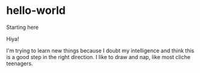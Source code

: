 # hello-world
Starting here

Hiya!

I'm trying to learn new things because I doubt my intelligence and think this is a good step in the right direction.
I like to draw and nap, like most cliche teenagers.
